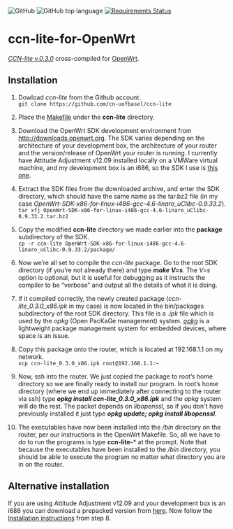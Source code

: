 ![GitHub](https://img.shields.io/github/license/josecastillolema/ccn-lite-for-OpenWrt)
![GitHub top language](https://img.shields.io/github/languages/top/josecastillolema/ccn-lite-for-OpenWrt)
[![Requirements Status](https://requires.io/github/josecastillolema/ccn-lite-for-OpenWrt/requirements.svg?branch=master)](https://requires.io/github/josecastillolema/ccn-lite-for-OpenWrt/requirements/?branch=master)

# ccn-lite-for-OpenWrt
[*CCN-lite v.0.3.0*](http://www.ccn-lite.net/) cross-compiled for [OpenWrt](https://openwrt.org/).

## Installation

1. Dowload *ccn-lite* from the Github account.  
  `git clone https://github.com/cn-uofbasel/ccn-lite`
  
2. Place the [Makefile](https://github.com/josecastillolema/ccn-lite-for-OpenWrt/blob/master/Makefile) under the **ccn-lite** directory.

3. Download the OpenWrt SDK development environment from http://downloads.openwrt.org. The SDK varies depending on the architecture of your development box, the architecture of your router and the version/release of OpenWrt your router is running. I currently have Attitude Adjustment v12.09 installed locally on a VMWare virtual machine, and my development box is an i686, so the SDK I use is [this one](https://downloads.openwrt.org/attitude_adjustment/12.09/x86/generic/OpenWrt-SDK-x86-for-linux-i486-gcc-4.6-linaro_uClibc-0.9.33.2.tar.bz2).

4. Extract the SDK files from the downloaded archive, and enter the SDK directory, which should have the same name as the tar.bz2 file (in my case *OpenWrt-SDK-x86-for-linux-i486-gcc-4.6-linaro_uClibc-0.9.33.2*).  
  `tar xfj OpenWrt-SDK-x86-for-linux-i486-gcc-4.6-linaro_uClibc-0.9.33.2.tar.bz2`


5. Copy the modified **ccn-lite** directory we made earlier into the **package** subdirectory of the SDK.  
  `cp -r ccn-lite OpenWrt-SDK-x86-for-linux-i486-gcc-4.6-linaro_uClibc-0.9.33.2/package/`

6. Now we’re all set to compile the *ccn-lite* package. Go to the root SDK directory (if you’re not already there) and type **_make V=s_**. The *V=s* option is optional, but it is useful for debugging as it instructs the compiler to be “verbose” and output all the details of what it is doing.

7. If it compiled correctly, the newly created package (*ccn-lite_0.3.0_x86.ipk* in my case) is now located in the bin/packages subdirectory of the root SDK directory. This file is a *.ipk* file which is used by the *opkg* (Open PacKaGe management) system. [*opkg*](https://openwrt.org/docs/guide-user/additional-software/opkg) is a lightweight package management system for embedded devices, where space is an issue.

8. Copy this package onto the router, which is located at 192.168.1.1 on my network.  
  `scp ccn-lite_0.3.0_x86.ipk root@192.168.1.1:~`

9. Now, ssh into the router. We just copied the package to root’s home directory so we are finally ready to install our program. In root’s home directory (where we end up immediately after connecting to the router via ssh) type **_opkg install ccn-lite_0.3.0_x86.ipk_** and the *opkg* system will do the rest. The packet depends on *libopenssl*, so if you don't have previously installed it just type **_opkg update; opkg install libopenssl_**.

10. The executables have now been installed into the */bin* directory on the router, per our instructions in the OpenWrt Makefile. So, all we have to do to run the programs is type **ccn-lite-***  at the prompt. Note that because the executables have been installed to the */bin* directory, you should be able to execute the program no matter what directory you are in on the router.

## Alternative installation

If you are using Attitude Adjustment v12.09 and your development box is an i686 you can download a prepacked version from [here](https://github.com/josecastillolema/ccn-lite-for-OpenWrt/blob/master/ccn-lite_0.3.0_x86.ipk). Now follow the [Installation instructions](https://github.com/josecastillolema/ccn-lite-for-OpenWrt/blob/master/README.md#installation) from step 8.

